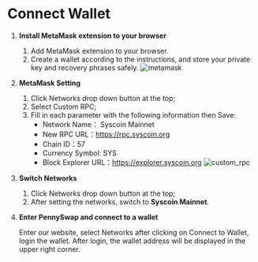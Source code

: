 # Connect Wallet

1. **Install MetaMask extension to your browser**
    1. Add MetaMask extension to your browser.
    2. Create a wallet according to the instructions, and store your private key and recovery phrases safely.
![metamask](https://i.ibb.co/44LN2Qh/metamask.png)

2. **MetaMask Setting**
    1. Click Networks drop down button at the top;
    2. Select Custom RPC;
    3. Fill in each parameter with the following information then Save:
        * Network Name： Syscoin Mainnet
        * New RPC URL：https://rpc.syscoin.org
        * Chain ID：57
        * Currency Symbol: SYS
        * Block Explorer URL：https://explorer.syscoin.org
![custom_rpc](https://i.ibb.co/3kVwpHv/metamask-setting.jpg)

3. **Switch Networks**
    1. Click Networks drop down button at the top;
    2. After setting the networks, switch to **Syscoin Mainnet**.

4. **Enter PennySwap and connect to a wallet**

    Enter our website, select Networks after clicking on Connect to Wallet, login the wallet. After login, the wallet address will be displayed in the upper right corner.